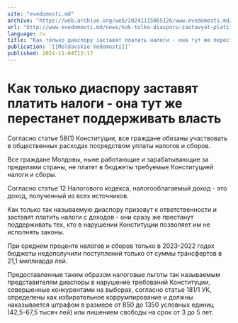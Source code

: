 ```yaml
---
site: "evedomosti.md"
archive: "https://web.archive.org/web/20241115065126/www.evedomosti.md/news/kak-tolko-diasporu-zastavyat-platit-nalogi-ona-tut-zhe-peres"
url: "http://www.evedomosti.md/news/kak-tolko-diasporu-zastavyat-platit-nalogi-ona-tut-zhe-peres"
language: ru
title: "Как только диаспору заставят платить налоги - она тут же перестанет поддерживать власть"
publication: '[[Moldavskie Vedomosti]]'
published: 2024-11-04T12:17
---
```


# Как только диаспору заставят платить налоги - она тут же перестанет поддерживать власть

Согласно статье 58(1) Конституции, все граждане обязаны участвовать в общественных расходах посредством уплаты налогов и сборов.

Все граждане Молдовы, ныне работающие и зарабатывающие за пределами страны, не платят в бюджеты требуемые Конституцией налоги и сборы.

Согласно статье 12 Налогового кодекса, налогооблагаемый доход - это доход, полученный из всех источников.

Как только так называемую диаспору призовут к ответственности и заставят платить налоги с доходов - они сразу же престанут поддерживать тех, кто в нарушении Конституции позволяет им не исполнять законы.

При среднем проценте налогов и сборов только в 2023-2022 годах бюджеты недополучили поступлений только от суммы трансфертов в 21,1 миллиарда лей.

Предоставленные таким образом налоговые льготы так называемым представителям диаспоры в нарушение требований Конституции, совершенные конкурентами на выборах, согласно статье 181/1 УК, определены как избирательное коррумпирование и должны наказывается штрафом в размере от 850 до 1350 условных единиц (42,5-67,5 тысяч лей) или лишением свободы на срок от 3 до 5 лет.